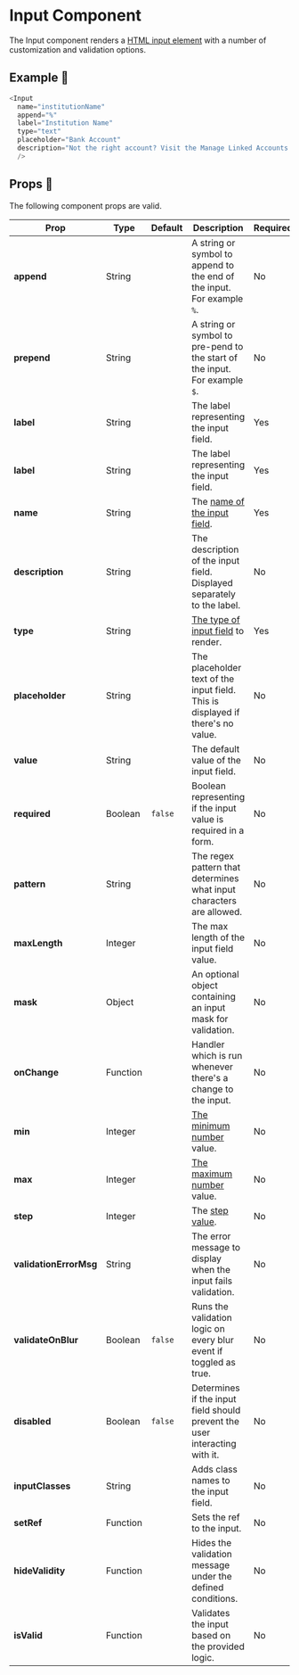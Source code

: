 # Input Component
The Input component renders a [HTML input element](https://developer.mozilla.org/en-US/docs/Web/API/HTMLInputElement) with a number of customization and validation options.

## Example 🚀

```javascript
<Input
  name="institutionName"
  append="%"
  label="Institution Name"
  type="text"
  placeholder="Bank Account"
  description="Not the right account? Visit the Manage Linked Accounts page."
  />
```

## Props 🔧

The following component props are valid.

| Prop          | Type     | Default     | Description | Required
| ------------- | -------- | ----------- | --------------------------------------------- | ----------- | 
| **append**    | String   |           | A string or symbol to append to the end of the input. For example `%`. | No |
| **prepend**    | String   |           | A string or symbol to pre-pend to the start of the input. For example `$`. | No |
| **label**    | String   |           | The label representing the input field. | Yes |
| **label**    | String   |           | The label representing the input field. | Yes |
| **name**    | String   |          | The [name of the input field](https://www.w3schools.com/tags/att_input_name.asp). | Yes |
| **description**    | String   |           | The description of the input field. Displayed separately to the label. | No |
| **type**    | String   |           | [The type of input field](https://www.w3schools.com/tags/att_input_type.asp) to render. | Yes |
| **placeholder**    | String   |           | The placeholder text of the input field. This is displayed if there's no value. | No |
| **value**    | String   |            | The default value of the input field. | No |
| **required**    | Boolean   |    `false`        | Boolean representing if the input value is required in a form. | No |
| **pattern**    | String   |         | The regex pattern that determines what input characters are allowed. | No |
| **maxLength**    | Integer   |          | The max length of the input field value. | No |
| **mask**    | Object  |         | An optional object containing an input mask for validation. | No |
| **onChange**    | Function  |            | Handler which is run whenever there's a change to the input. | No |
| **min**    | Integer  |          | [The minimum number](https://www.w3schools.com/tags/att_input_min.asp) value. | No |
| **max**    | Integer  |            | [The maximum number](https://www.w3schools.com/tags/att_input_max.asp) value. | No |
| **step**    | Integer  |             | The [step value](https://www.w3schools.com/tags/att_input_step.asp). | No |
| **validationErrorMsg**    | String  |            | The error message to display when the input fails validation. | No |
| **validateOnBlur**    | Boolean  |    `false`        | Runs the validation logic on every blur event if toggled as true. | No |
| **disabled**    | Boolean  |    `false`        | Determines if the input field should prevent the user interacting with it. | No |
| **inputClasses**    | String  |      | Adds class names to the input field. | No |
| **setRef**    | Function  |      | Sets the ref to the input. | No |
| **hideValidity**   | Function |  |  Hides the validation message under the defined conditions. | No |
| **isValid**   | Function |  |  Validates the input based on the provided logic. | No |